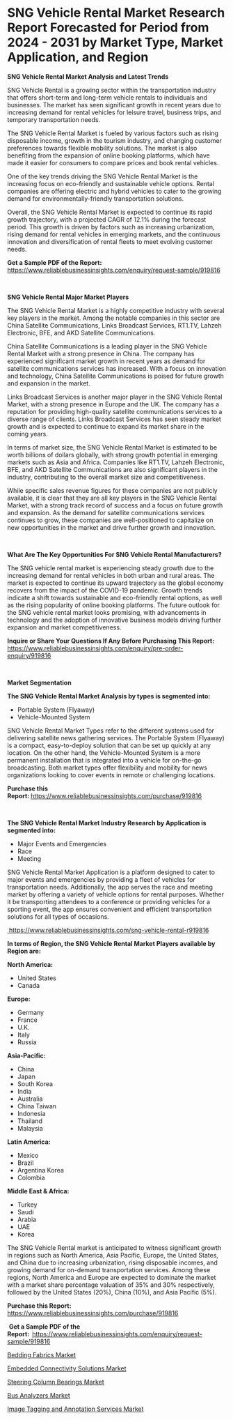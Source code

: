 <p><h1>SNG Vehicle Rental Market Research Report Forecasted for Period from 2024 -  2031 by Market Type, Market Application, and Region</h1></p><p><strong>SNG Vehicle Rental Market Analysis and Latest Trends</strong></p>
<p><p>SNG Vehicle Rental is a growing sector within the transportation industry that offers short-term and long-term vehicle rentals to individuals and businesses. The market has seen significant growth in recent years due to increasing demand for rental vehicles for leisure travel, business trips, and temporary transportation needs.</p><p>The SNG Vehicle Rental Market is fueled by various factors such as rising disposable income, growth in the tourism industry, and changing customer preferences towards flexible mobility solutions. The market is also benefiting from the expansion of online booking platforms, which have made it easier for consumers to compare prices and book rental vehicles.</p><p>One of the key trends driving the SNG Vehicle Rental Market is the increasing focus on eco-friendly and sustainable vehicle options. Rental companies are offering electric and hybrid vehicles to cater to the growing demand for environmentally-friendly transportation solutions.</p><p>Overall, the SNG Vehicle Rental Market is expected to continue its rapid growth trajectory, with a projected CAGR of 12.1% during the forecast period. This growth is driven by factors such as increasing urbanization, rising demand for rental vehicles in emerging markets, and the continuous innovation and diversification of rental fleets to meet evolving customer needs.</p></p>
<p><strong>Get a Sample PDF of the Report:&nbsp;</strong> <a href="https://www.reliablebusinessinsights.com/enquiry/request-sample/919816">https://www.reliablebusinessinsights.com/enquiry/request-sample/919816</a></p>
<p>&nbsp;</p>
<p><strong>SNG Vehicle Rental Major Market Players</strong></p>
<p><p>The SNG Vehicle Rental Market is a highly competitive industry with several key players in the market. Among the notable companies in this sector are China Satellite Communications, Links Broadcast Services, RT1.TV, Lahzeh Electronic, BFE, and AKD Satellite Communications.</p><p>China Satellite Communications is a leading player in the SNG Vehicle Rental Market with a strong presence in China. The company has experienced significant market growth in recent years as demand for satellite communications services has increased. With a focus on innovation and technology, China Satellite Communications is poised for future growth and expansion in the market.</p><p>Links Broadcast Services is another major player in the SNG Vehicle Rental Market, with a strong presence in Europe and the UK. The company has a reputation for providing high-quality satellite communications services to a diverse range of clients. Links Broadcast Services has seen steady market growth and is expected to continue to expand its market share in the coming years.</p><p>In terms of market size, the SNG Vehicle Rental Market is estimated to be worth billions of dollars globally, with strong growth potential in emerging markets such as Asia and Africa. Companies like RT1.TV, Lahzeh Electronic, BFE, and AKD Satellite Communications are also significant players in the industry, contributing to the overall market size and competitiveness.</p><p>While specific sales revenue figures for these companies are not publicly available, it is clear that they are all key players in the SNG Vehicle Rental Market, with a strong track record of success and a focus on future growth and expansion. As the demand for satellite communications services continues to grow, these companies are well-positioned to capitalize on new opportunities in the market and drive further growth and innovation.</p></p>
<p>&nbsp;</p>
<p><strong>What Are The Key Opportunities For SNG Vehicle Rental Manufacturers?</strong></p>
<p><p>The SNG vehicle rental market is experiencing steady growth due to the increasing demand for rental vehicles in both urban and rural areas. The market is expected to continue its upward trajectory as the global economy recovers from the impact of the COVID-19 pandemic. Growth trends indicate a shift towards sustainable and eco-friendly rental options, as well as the rising popularity of online booking platforms. The future outlook for the SNG vehicle rental market looks promising, with advancements in technology and the adoption of innovative business models driving further expansion and market competitiveness.</p></p>
<p><strong>Inquire or Share Your Questions If Any Before Purchasing This Report:</strong> <a href="https://www.reliablebusinessinsights.com/enquiry/pre-order-enquiry/919816">https://www.reliablebusinessinsights.com/enquiry/pre-order-enquiry/919816</a></p>
<p>&nbsp;</p>
<p><strong>Market Segmentation</strong></p>
<p><strong>The SNG Vehicle Rental Market Analysis by types is segmented into:</strong></p>
<p><ul><li>Portable System (Flyaway)</li><li>Vehicle-Mounted System</li></ul></p>
<p><p>SNG Vehicle Rental Market Types refer to the different systems used for delivering satellite news gathering services. The Portable System (Flyaway) is a compact, easy-to-deploy solution that can be set up quickly at any location. On the other hand, the Vehicle-Mounted System is a more permanent installation that is integrated into a vehicle for on-the-go broadcasting. Both market types offer flexibility and mobility for news organizations looking to cover events in remote or challenging locations.</p></p>
<p><strong>Purchase this Report:&nbsp;</strong><a href="https://www.reliablebusinessinsights.com/purchase/919816">https://www.reliablebusinessinsights.com/purchase/919816</a></p>
<p>&nbsp;</p>
<p><strong>The SNG Vehicle Rental Market Industry Research by Application is segmented into:</strong></p>
<p><ul><li>Major Events and Emergencies</li><li>Race</li><li>Meeting</li></ul></p>
<p><p>SNG Vehicle Rental Market Application is a platform designed to cater to major events and emergencies by providing a fleet of vehicles for transportation needs. Additionally, the app serves the race and meeting market by offering a variety of vehicle options for rental purposes. Whether it be transporting attendees to a conference or providing vehicles for a sporting event, the app ensures convenient and efficient transportation solutions for all types of occasions.</p></p>
<p><a href="https://www.reliablebusinessinsights.com/sng-vehicle-rental-r919816">&nbsp;https://www.reliablebusinessinsights.com/sng-vehicle-rental-r919816</a></p>
<p><strong>In terms of Region, the SNG Vehicle Rental Market Players available by Region are:</strong></p>
<p>
    <p> <strong> North America: </strong>
        <ul>
            <li>United States</li>
            <li>Canada</li>
        </ul>
        </p> 
    <p> <strong> Europe: </strong>
        <ul>
            <li>Germany</li>
            <li>France</li>
            <li>U.K.</li>
            <li>Italy</li>
            <li>Russia</li>
        </ul>
        </p> 
    <p> <strong> Asia-Pacific: </strong>
        <ul>
            <li>China</li>
            <li>Japan</li>
            <li>South Korea</li>
            <li>India</li>
            <li>Australia</li>
            <li>China Taiwan</li>
            <li>Indonesia</li>
            <li>Thailand</li>
            <li>Malaysia</li>
        </ul>
        </p> 
    <p> <strong> Latin America: </strong>
        <ul>
            <li>Mexico</li>
            <li>Brazil</li>
            <li>Argentina Korea</li>
            <li>Colombia</li>
        </ul>
        </p> 
    <p> <strong> Middle East & Africa: </strong>
        <ul>
            <li>Turkey</li>
            <li>Saudi</li>
            <li>Arabia</li>
            <li>UAE</li>
            <li>Korea</li>
        </ul>
    </p>
    </p>
<p><p>The SNG Vehicle Rental market is anticipated to witness significant growth in regions such as North America, Asia Pacific, Europe, the United States, and China due to increasing urbanization, rising disposable incomes, and growing demand for on-demand transportation services. Among these regions, North America and Europe are expected to dominate the market with a market share percentage valuation of 35% and 30% respectively, followed by the United States (20%), China (10%), and Asia Pacific (5%).</p></p>
<p><strong>Purchase this Report: </strong><a href="https://www.reliablebusinessinsights.com/purchase/919816">https://www.reliablebusinessinsights.com/purchase/919816</a></p>
<p>&nbsp;<strong>Get a Sample PDF of the Report:&nbsp;&nbsp;</strong><a href="https://www.reliablebusinessinsights.com/enquiry/request-sample/919816">https://www.reliablebusinessinsights.com/enquiry/request-sample/919816</a></p>
<p><strong></strong></p>
<p><p><a href="https://www.linkedin.com/pulse/future-trends-global-bedding-fabrics-market-insights-analysis-isike?trackingId=yTf6fGw6TtaNrMtq2PPO1w%3D%3D">Bedding Fabrics Market</a></p><p><a href="https://github.com/widyafarer/Market-Research-Report-List-1/blob/main/embedded-connectivity-solutions-market.md">Embedded Connectivity Solutions Market</a></p><p><a href="https://medium.com/@zandould67856/global-steering-column-bearings-market-sector-types-applications-market-player-strategies-f6153a6c8d08">Steering Column Bearings Market</a></p><p><a href="https://medium.com/@joanne.harris67856/an-in-depth-analysis-of-the-global-bus-analyzers-market-scope-and-its-rapid-growing-13-3-076d6316a852">Bus Analyzers Market</a></p><p><a href="https://github.com/GroverBarry/Market-Research-Report-List-6/blob/main/image-tagging-and-annotation-services-market.md">Image Tagging and Annotation Services Market</a></p></p>